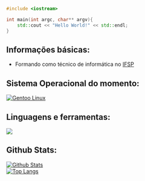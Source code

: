 ```cpp
#include <iostream>

int main(int argc, char** argv){
    std::cout << "Hello World!" << std::endl;
}
```
<h2>Informações básicas:</h2>
<ul>
    <li>Formando como técnico de informática no <a href="https://www.ifsp.edu.br/">IFSP</a></li>
</ul>


<h2>Sistema Operacional do momento:</h2>

<div>
    <a href="https://gentoo.org/">
        <img src="https://img.shields.io/badge/Gentoo-61538D?style=for-the-badge&logo=gentoo&logoColor=white&labelColor=61538D" alt="Gentoo Linux">
    </a>

</div>

<h2>Linguagens e ferramentas:</h2>

<div>
    <a href="https://github.com/DoutorJP">
        <img src="https://skillicons.dev/icons?i=linux,cpp,csharp,java,vim,emacs&theme=light">
    </a>
</div>

<h2>Github Stats:</h2>

<div>
    <a href="https://github.com/DoutorJP">
        <img src="https://github-readme-stats-blond-alpha.vercel.app/api?hide_title=false&hide_rank=false&show_icons=true&include_all_commits=true&count_private=true&card_width=470px&disable_animations=false&theme=dracula&locale=pt-br&hide_border=false&username=DoutorJP" alt="Github Stats">
        <br>
        <img src="https://github-readme-stats-blond-alpha.vercel.app/api/top-langs/?username=DoutorJP&langs_count=15&&card_width=470px&theme=dracula" alt="Top Langs">
    </a>
</div>
